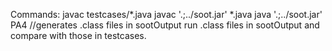 Commands:
javac testcases/*.java
javac '.;../soot.jar' *.java
java '.;../soot.jar' PA4
//generates .class files in sootOutput
run .class files in sootOutput and compare with those in testcases.